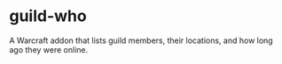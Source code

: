 # guild-who

A Warcraft addon that lists guild members, their locations, and how long ago they were online.
